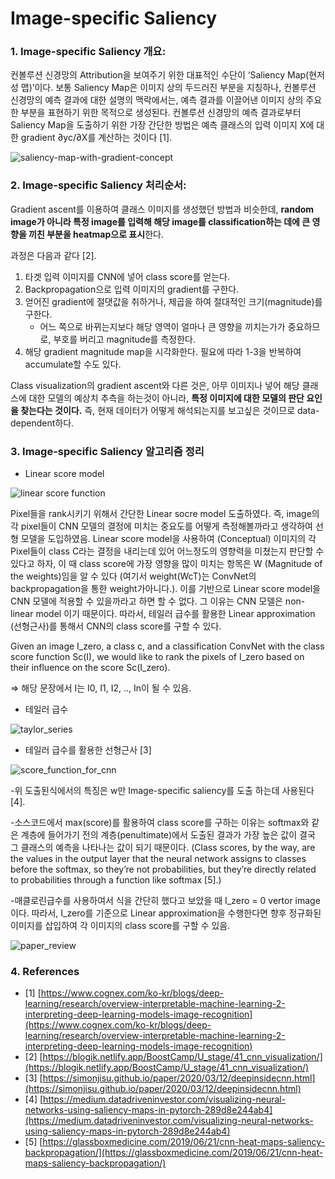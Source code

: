 # Image-specific Saliency

### 1. Image-specific Saliency 개요:

컨볼루션 신경망의 Attribution을 보여주기 위한 대표적인 수단이 ‘Saliency Map(현저성 맵)’이다. 보통 Saliency Map은 이미지 상의 두드러진 부분을 지칭하나, 컨볼루션 신경망의 예측 결과에 대한 설명의 맥락에서는, 예측 결과를 이끌어낸 이미지 상의 주요한 부분을 표현하기 위한 목적으로 생성된다.
컨볼루션 신경망의 예측 결과로부터 Saliency Map을 도출하기 위한 가장 간단한 방법은 예측 클래스의 입력 이미지 X에 대한 gradient ∂yc/∂X를 계산하는 것이다 [1].

![saliency-map-with-gradient-concept](https://user-images.githubusercontent.com/7313213/137118819-92f9a7f5-9612-4554-a30a-50e9ef8c9800.jpg)

### 2. Image-specific Saliency 처리순서:

Gradient ascent를 이용하여 클래스 이미지를 생성했던 방법과 비슷한데, **random image가 아니라 특정 image를 입력해 해당 image를 classification하는 데에 큰 영향을 끼친 부분을 heatmap으로 표시**한다.

과정은 다음과 같다 [2].

1. 타겟 입력 이미지를 CNN에 넣어 class score를 얻는다.
2. Backpropagation으로 입력 이미지의 gradient를 구한다.
3. 얻어진 gradient에 절댓값을 취하거나, 제곱을 하여 절대적인 크기(magnitude)를 구한다.
    - 어느 쪽으로 바뀌는지보다 해당 영역이 얼마나 큰 영향을 끼치는가가 중요하므로, 부호를 버리고 magnitude를 측정한다.
4. 해당 gradient magnitude map을 시각화한다. 필요에 따라 1-3을 반복하여 accumulate할 수도 있다.

Class visualization의 gradient ascent와 다른 것은, 아무 이미지나 넣어 해당 클래스에 대한 모델의 예상치 추측을 하는것이 아니라, **특정 이미지에 대한 모델의 판단 요인을 찾는다는 것이다.** 즉, 현재 데이터가 어떻게 해석되는지를 보고싶은 것이므로 data-dependent하다.

### 3. Image-specific Saliency 알고리즘 정리

- Linear score model

![linear score function](https://user-images.githubusercontent.com/7313213/137119546-eddb0879-d1a8-460a-85fc-128e32458d20.JPG)

Pixel들을 rank시키기 위해서 간단한 Linear socre model 도출하였다. 즉, image의 각 pixel들이 CNN 모델의 결정에 미치는 중요도를 어떻게 측정해볼까라고 생각하여 선형 모델을 도입하였음. Linear score model을  사용하여 (Conceptual) 이미지의 각 Pixel들이 class C라는 결정을 내리는데 있어 어느정도의 영향력을 미쳤는지 판단할 수 있다고 하자, 이 때 class score에 가장 영향을 많이 미치는 항목은 W (Magnitude of the weights)임을 알 수 있다 (여기서 weight(WcT)는 ConvNet의 backpropagation을 통한 weight가아니다.). 이를 기반으로 Linear score model을 CNN 모델에 적용할 수 있을까라고 하면 할 수 없다. 그 이유는 CNN 모델은 non-linear model 이기 때문이다. 따라서, 테일러 급수를 활용한 Linear approximation (선형근사)를 통해서 CNN의 class score를 구할 수 있다.

Given an image I_zero, a class c, and a classification ConvNet with the class score function Sc(I), we would like to rank the pixels of I_zero based on their influence on the score Sc(I_zero).

⇒ 해당 문장에서 I는 I0, I1, I2, .., In이 될 수 있음.

- 테일러 급수

![taylor_series](https://user-images.githubusercontent.com/7313213/137119549-c157e277-222e-49ee-9b75-a04cf933112c.jpg)

- 테일러 급수를 활용한 선형근사 [3]

![score_function_for_cnn](https://user-images.githubusercontent.com/7313213/137119551-d5b631a9-bd26-4083-a31c-1ef17846a8b2.JPG)

-위 도출된식에서의 특징은 w만 Image-specific saliency를 도출 하는데 사용된다 [4].

-소스코드에서 max(score)를 활용하여 class score를 구하는 이유는 softmax와 같은 계층에 들어가기 전의 계층(penultimate)에서 도출된 결과가 가장 높은 값이 결국 그 클래스의 예측을 나타나는 값이 되기 때문이다. (Class scores, by the way, are the values in the output layer that the neural network assigns to classes before the softmax, so they’re not probabilities, but they’re directly related to probabilities through a function like softmax [5].)

-매클로린급수를 사용하여서 식을 간단히 했다고 보았을 때 I_zero = 0 vertor image이다. 따라서, I_zero를 기준으로 Linear approximation을 수행한다면 향후 정규화된 이미지를 삽입하여 각 이미지의 class score를 구할 수 있음.

![paper_review](https://user-images.githubusercontent.com/7313213/137119134-374f57b2-b21d-4e1e-9b36-d750fdf40886.jpg)

### 4. References
- [1] [https://www.cognex.com/ko-kr/blogs/deep-learning/research/overview-interpretable-machine-learning-2-interpreting-deep-learning-models-image-recognition](https://www.cognex.com/ko-kr/blogs/deep-learning/research/overview-interpretable-machine-learning-2-interpreting-deep-learning-models-image-recognition)
- [2] [https://blogik.netlify.app/BoostCamp/U_stage/41_cnn_visualization/](https://blogik.netlify.app/BoostCamp/U_stage/41_cnn_visualization/)
- [3] [https://simonjisu.github.io/paper/2020/03/12/deepinsidecnn.html](https://simonjisu.github.io/paper/2020/03/12/deepinsidecnn.html)
- [4] [https://medium.datadriveninvestor.com/visualizing-neural-networks-using-saliency-maps-in-pytorch-289d8e244ab4](https://medium.datadriveninvestor.com/visualizing-neural-networks-using-saliency-maps-in-pytorch-289d8e244ab4)
- [5] [https://glassboxmedicine.com/2019/06/21/cnn-heat-maps-saliency-backpropagation/](https://glassboxmedicine.com/2019/06/21/cnn-heat-maps-saliency-backpropagation/)